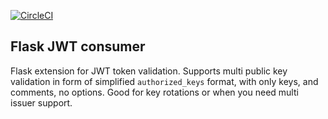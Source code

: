 [![CircleCI](https://circleci.com/gh/dmi3y/flask-jwt-consumer.svg?style=svg)](https://circleci.com/gh/dmi3y/flask-jwt-consumer)

## Flask JWT consumer

Flask extension for JWT token validation. Supports multi public key validation in form of simplified `authorized_keys` format, with only keys, and comments, no options. Good for key rotations or when you need multi issuer support.
